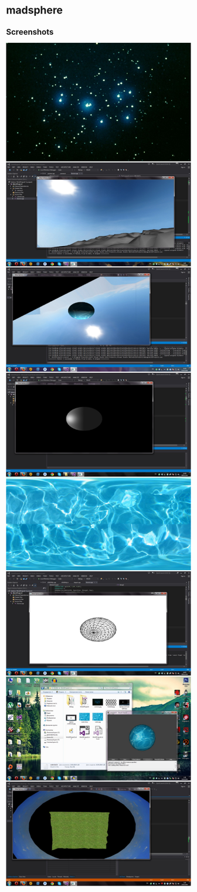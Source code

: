 madsphere
=========

Screenshots
---

<img src="cosmos.jpg" />
<img src="Flying camera and landscape.jpg" />
<img src="SkyDomewithin.jpg" />
<img src="Sphere mrtl and light.jpg" />
<img src="spherewater.jpg" />
<img src="Sphere wireframe.jpg" />
<img src="Sphere with water texture on.jpg" />
<img src="textured sky and landshaft uplook.jpg" />
